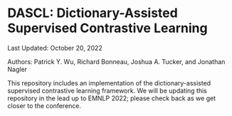 # DASCL: Dictionary-Assisted Supervised Contrastive Learning

Last Updated: October 20, 2022

Authors: Patrick Y. Wu, Richard Bonneau, Joshua A. Tucker, and Jonathan Nagler 

This repository includes an implementation of the dictionary-assisted supervised contrastive learning framework. We will be updating this repository in the lead up to EMNLP 2022; please check back as we get closer to the conference. 